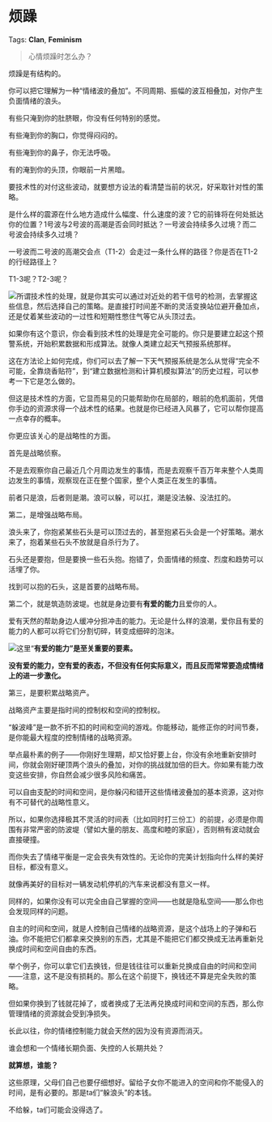 # 烦躁

Tags: **Clan**, **Feminism**

> 心情烦躁时怎么办？



烦躁是有结构的。

你可以把它理解为一种“情绪波的叠加”。不同周期、振幅的波互相叠加，对你产生负面情绪的浪头。

有些只淹到你的肚脐眼，你没有任何特别的感觉。

有些淹到你的胸口，你觉得闷闷的。

有些淹到你的鼻子，你无法呼吸。

有的淹到你的头顶，你眼前一片黑暗。

要技术性的对付这些波动，就要想方设法的看清楚当前的状况，好采取针对性的策略。

是什么样的震源在什么地方造成什么幅度、什么速度的波？它的前锋将在何处抵达你的位置？1号波与2号波的高潮是否会同时抵达？一号波会持续多久过境？而二号波会持续多久过境？

一号波而二号波的高潮交会点（T1-2）会走过一条什么样的路径？你是否在T1-2的行经路径上？

T1-3呢？T2-3呢？

![](https://pic1.zhimg.com/50/v2-ed423a8a846d433ee094231010bdffce_720w.jpg?source=1940ef5c)所谓技术性的处理，就是你其实可以通过对近处的若干信号的检测，去掌握这些信息，然后选择自己的策略。是直接打时间差不断的灵活变换站位避开叠加点，还是仗着某些波动的一过性和短期性憋住气等它从头顶过去。

如果你有这个意识，你会看到技术性的处理是完全可能的。你只是要建立起这个预警系统，开始积累数据和形成算法。就像人类建立起天气预报系统那样。

这在方法论上如何完成，你们可以去了解一下天气预报系统是怎么从觉得“完全不可能，全靠烧香贴符”，到“建立数据检测和计算机模拟算法”的历史过程，可以参考一下它是怎么做的。

但这是技术性的方面，它显而易见的只能帮助你在局部的，眼前的危机面前，凭借你手边的资源求得一个战术性的结果。也就是你已经进入风暴了，它可以帮你提高一点幸存的概率。

  


你更应该关心的是战略性的方面。

首先是战略侦察。

不是去观察你自己最近几个月周边发生的事情，而是去观察千百万年来整个人类周边发生的事情，观察现在正在整个国家，整个人类正在发生的事情。

前者只是浪，后者则是潮。浪可以躲，可以扛，潮是没法躲、没法扛的。

  


第二，是增强战略布局。

浪头来了，你抱紧某些石头是可以顶过去的，甚至抱紧石头会是一个好策略。潮水来了，抱着某些石头不放就是自杀行为了。

石头还是要抱，但是要换一些石头抱。抱错了，负面情绪的频度、烈度和趋势可以活埋了你。

找到可以抱的石头，这是首要的战略布局。

第二个，就是筑造防波堤。也就是身边要有**有爱的能力**且爱你的人。

爱有天然的帮助身边人缓冲分担冲击的能力。无论是什么样的浪潮，爱你且有爱的能力的人都可以将它们分割切碎，转变成细碎的泡沫。

![](https://pica.zhimg.com/50/v2-a9d444263be06cf353e0ee10b10fd16f_720w.jpg?source=1940ef5c)这里“**有爱的能力”**是至关重要的要素**。**

**没有爱的能力，空有爱的表态，不但没有任何实际意义，而且反而常常要造成情绪上的进一步激化。**

  


第三，是要积累战略资产。

战略资产主要是指时间的控制权和空间的控制权。

“躲波峰”是一款不折不扣的时间和空间的游戏。你能移动，能修正你的时间节奏，是你能最大程度的控制情绪的战略资源。

举点最朴素的例子——你刚好生理期，却又恰好要上台，你没有余地重新安排时间，你就会刚好硬顶两个浪头的叠加，对你的挑战就加倍的巨大。你如果有能力改变这些安排，你自然会减少很多风险和痛苦。

可以自由支配的时间和空间，是你躲闪和错开这些情绪波叠加的基本资源，这对你有不可替代的战略性意义。

所以，如果你选择极其不灵活的时间表（比如同时打三份工）的前提，必须是你周围有非常严密的防波堤（譬如大量的朋友、高度和睦的家庭），否则稍有波动就会直接硬撞。

而你失去了情绪平衡是一定会丧失有效性的。无论你的完美计划指向什么样的美好目标，都没有意义。

就像再美好的目标对一辆发动机停机的汽车来说都没有意义一样。

同样的，如果你没有可以完全由自己掌握的空间——也就是隐私空间——那么你也会发现同样的问题。

自主的时间和空间，就是人控制自己情绪的战略资源，是这个战场上的子弹和石油。你不能把它们都拿来交换别的东西，尤其是不能把它们都交换成无法再重新兑换成时间和空间自由的东西。

举个例子，你可以拿它们去换钱，但是钱往往可以重新兑换成自由的时间和空间——注意，这不是没有损耗的。那么在这个前提下，换钱还不算是完全失败的策略。

但如果你换到了钱就花掉了，或者换成了无法再兑换成时间和空间的东西，那么你管理情绪的资源就会受到净损失。

长此以往，你的情绪控制能力就会天然的因为没有资源而消灭。

  


谁会想和一个情绪长期负面、失控的人长期共处？

**就算想，谁能？**

  


这些原理，父母们自己也要仔细想好。留给子女你不能进入的空间和你不能侵入的时间，是有必要的。那是ta们“躲浪头”的本钱。

不给躲，ta们可能会没得选了。



